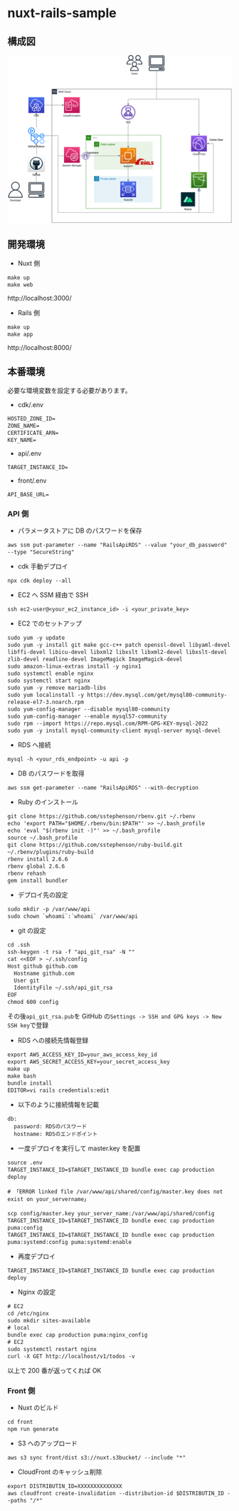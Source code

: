 # nuxt-rails-sample

## 構成図

![image](docs/archtecture.drawio.png)

## 開発環境

- Nuxt 側

```console
make up
make web
```

http://localhost:3000/

- Rails 側

```console
make up
make app
```

http://localhost:8000/

## 本番環境

必要な環境変数を設定する必要があります。

- cdk/.env

```console
HOSTED_ZONE_ID=
ZONE_NAME=
CERTIFICATE_ARN=
KEY_NAME=
```

- api/.env

```console
TARGET_INSTANCE_ID=
```

- front/.env

```console
API_BASE_URL=
```

### API 側

- パラメータストアに DB のパスワードを保存

```console
aws ssm put-parameter --name "RailsApiRDS" --value "your_db_password" --type "SecureString"
```

- cdk 手動デプロイ

```console
npx cdk deploy --all
```

- EC2 へ SSM 経由で SSH

```console
ssh ec2-user@<your_ec2_instance_id> -i <your_private_key>
```

- EC2 でのセットアップ

```console
sudo yum -y update
sudo yum -y install git make gcc-c++ patch openssl-devel libyaml-devel libffi-devel libicu-devel libxml2 libxslt libxml2-devel libxslt-devel zlib-devel readline-devel ImageMagick ImageMagick-devel
sudo amazon-linux-extras install -y nginx1
sudo systemctl enable nginx
sudo systemctl start nginx
sudo yum -y remove mariadb-libs
sudo yum localinstall -y https://dev.mysql.com/get/mysql80-community-release-el7-3.noarch.rpm
sudo yum-config-manager --disable mysql80-community
sudo yum-config-manager --enable mysql57-community
sudo rpm --import https://repo.mysql.com/RPM-GPG-KEY-mysql-2022
sudo yum -y install mysql-community-client mysql-server mysql-devel
```

- RDS へ接続

```console
mysql -h <your_rds_endpoint> -u api -p
```

- DB のパスワードを取得

```console
aws ssm get-parameter --name "RailsApiRDS" --with-decryption
```

- Ruby のインストール

```console
git clone https://github.com/sstephenson/rbenv.git ~/.rbenv
echo 'export PATH="$HOME/.rbenv/bin:$PATH"' >> ~/.bash_profile
echo 'eval "$(rbenv init -)"' >> ~/.bash_profile
source ~/.bash_profile
git clone https://github.com/sstephenson/ruby-build.git ~/.rbenv/plugins/ruby-build
rbenv install 2.6.6
rbenv global 2.6.6
rbenv rehash
gem install bundler
```

- デプロイ先の設定

```console
sudo mkdir -p /var/www/api
sudo chown `whoami`:`whoami` /var/www/api
```

- git の設定

```console
cd .ssh
ssh-keygen -t rsa -f "api_git_rsa" -N ""
cat <<EOF > ~/.ssh/config
Host github github.com
  Hostname github.com
  User git
  IdentityFile ~/.ssh/api_git_rsa
EOF
chmod 600 config
```

その後`api_git_rsa.pub`を GitHub の`Settings -> SSH and GPG keys -> New SSH key`で登録

- RDS への接続先情報登録

```console
export AWS_ACCESS_KEY_ID=your_aws_access_key_id
export AWS_SECRET_ACCESS_KEY=your_secret_access_key
make up
make bash
bundle install
EDITOR=vi rails credentials:edit
```

- 以下のように接続情報を記載

```console
db:
  password: RDSのパスワード
  hostname: RDSのエンドポイント
```

- 一度デプロイを実行して master.key を配置

```console
source .env
TARGET_INSTANCE_ID=$TARGET_INSTANCE_ID bundle exec cap production deploy

# 「ERROR linked file /var/www/api/shared/config/master.key does not exist on your_servername」

scp config/master.key your_server_name:/var/www/api/shared/config
TARGET_INSTANCE_ID=$TARGET_INSTANCE_ID bundle exec cap production puma:config
TARGET_INSTANCE_ID=$TARGET_INSTANCE_ID bundle exec cap production puma:systemd:config puma:systemd:enable
```

- 再度デプロイ

```console
TARGET_INSTANCE_ID=$TARGET_INSTANCE_ID bundle exec cap production deploy
```

- Nginx の設定

```bash:
# EC2
cd /etc/nginx
sudo mkdir sites-available
# local
bundle exec cap production puma:nginx_config
# EC2
sudo systemctl restart nginx
curl -X GET http://localhost/v1/todos -v
```

以上で 200 番が返ってくれば OK

### Front 側

- Nuxt のビルド

```console
cd front
npm run generate
```

- S3 へのアップロード

```console
aws s3 sync front/dist s3://nuxt.s3bucket/ --include "*"
```

- CloudFront のキャッシュ削除

```console
export DISTRIBUTIN_ID=XXXXXXXXXXXXXX
aws cloudfront create-invalidation --distribution-id $DISTRIBUTIN_ID --paths "/*"
```
